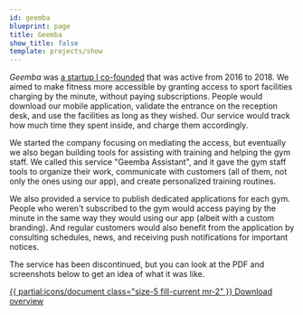 ```yaml
---
id: geemba
blueprint: page
title: Geemba
show_title: false
template: projects/show
---
```


_Geemba_ was [a startup I co-founded](/blog/10-years-as-a-software-developer#2016-startup-life) that was active from 2016 to 2018. We aimed to make fitness more accessible by granting access to sport facilities charging by the minute, without paying subscriptions. People would download our mobile application, validate the entrance on the reception desk, and use the facilities as long as they wished. Our service would track how much time they spent inside, and charge them accordingly.

We started the company focusing on mediating the access, but eventually we also began building tools for assisting with training and helping the gym staff. We called this service "Geemba Assistant", and it gave the gym staff tools to organize their work, communicate with customers (all of them, not only the ones using our app), and create personalized training routines.

We also provided a service to publish dedicated applications for each gym. People who weren't subscribed to the gym would access paying by the minute in the same way they would using our app (albeit with a custom branding). And regular customers would also benefit from the application by consulting schedules, news, and receiving push notifications for important notices.

The service has been discontinued, but you can look at the PDF and screenshots below to get an idea of what it was like.

<a href="/downloads/geemba-assistant.pdf" target="_blank" class="mx-auto h-10 w-64 flex items-center justify-center rounded no-underline font-semibold tracking-wider text-white bg-[#00168e] hover:[box-shadow:rgb(255,255,255)_0px_0px_0px_0px,rgba(0,22,142,.5)_0px_0px_0px_4px,rgba(0,0,0,0)_0px_0px_0px_0px] focus:[box-shadow:rgb(255,255,255)_0px_0px_0px_0px,rgba(0,22,142,.5)_0px_0px_0px_4px,rgba(0,0,0,0)_0px_0px_0px_0px]">
{{ partial:icons/document class="size-5 fill-current mr-2" }}
Download overview
</a>
